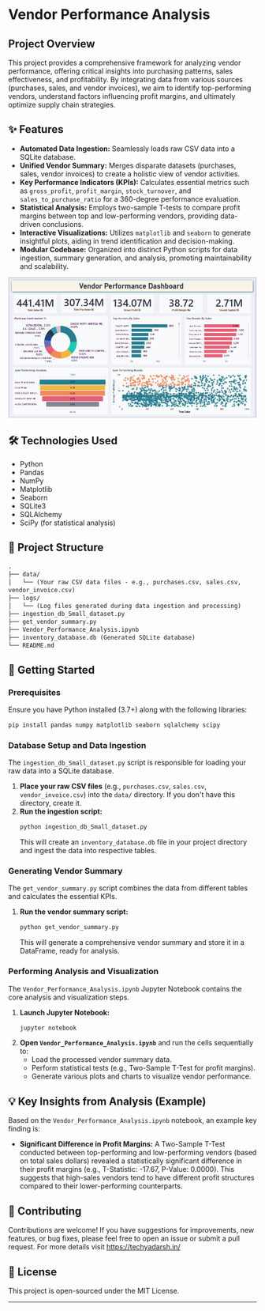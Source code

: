 
# Vendor Performance Analysis

## Project Overview

This project provides a comprehensive framework for analyzing vendor performance, offering critical insights into purchasing patterns, sales effectiveness, and profitability. By integrating data from various sources (purchases, sales, and vendor invoices), we aim to identify top-performing vendors, understand factors influencing profit margins, and ultimately optimize supply chain strategies.

## ✨ Features

  * **Automated Data Ingestion:** Seamlessly loads raw CSV data into a SQLite database.
  * **Unified Vendor Summary:** Merges disparate datasets (purchases, sales, vendor invoices) to create a holistic view of vendor activities.
  * **Key Performance Indicators (KPIs):** Calculates essential metrics such as `gross_profit`, `profit_margin`, `stock_turnover`, and `sales_to_purchase_ratio` for a 360-degree performance evaluation.
  * **Statistical Analysis:** Employs two-sample T-tests to compare profit margins between top and low-performing vendors, providing data-driven conclusions.
  * **Interactive Visualizations:** Utilizes `matplotlib` and `seaborn` to generate insightful plots, aiding in trend identification and decision-making.
  * **Modular Codebase:** Organized into distinct Python scripts for data ingestion, summary generation, and analysis, promoting maintainability and scalability.


![Vendor Performance Analysis](scripts/Vendor%20Performance%20Analysis.png)



## 🛠️ Technologies Used

  * Python
  * Pandas
  * NumPy
  * Matplotlib
  * Seaborn
  * SQLite3
  * SQLAlchemy
  * SciPy (for statistical analysis)

## 📁 Project Structure

```
.
├── data/
│   └── (Your raw CSV data files - e.g., purchases.csv, sales.csv, vendor_invoice.csv)
├── logs/
│   └── (Log files generated during data ingestion and processing)
├── ingestion_db_Small_dataset.py
├── get_vendor_summary.py
├── Vendor_Performance_Analysis.ipynb
├── inventory_database.db (Generated SQLite database)
└── README.md
```

## 🚀 Getting Started

### Prerequisites

Ensure you have Python installed (3.7+) along with the following libraries:

```bash
pip install pandas numpy matplotlib seaborn sqlalchemy scipy
```

### Database Setup and Data Ingestion

The `ingestion_db_Small_dataset.py` script is responsible for loading your raw data into a SQLite database.

1.  **Place your raw CSV files** (e.g., `purchases.csv`, `sales.csv`, `vendor_invoice.csv`) into the `data/` directory. If you don't have this directory, create it.
2.  **Run the ingestion script:**
    ```bash
    python ingestion_db_Small_dataset.py
    ```
    This will create an `inventory_database.db` file in your project directory and ingest the data into respective tables.

### Generating Vendor Summary

The `get_vendor_summary.py` script combines the data from different tables and calculates the essential KPIs.

1.  **Run the vendor summary script:**
    ```bash
    python get_vendor_summary.py
    ```
    This will generate a comprehensive vendor summary and store it in a DataFrame, ready for analysis.

### Performing Analysis and Visualization

The `Vendor_Performance_Analysis.ipynb` Jupyter Notebook contains the core analysis and visualization steps.

1.  **Launch Jupyter Notebook:**
    ```bash
    jupyter notebook
    ```
2.  **Open `Vendor_Performance_Analysis.ipynb`** and run the cells sequentially to:
      * Load the processed vendor summary data.
      * Perform statistical tests (e.g., Two-Sample T-Test for profit margins).
      * Generate various plots and charts to visualize vendor performance.

## 💡 Key Insights from Analysis (Example)

Based on the `Vendor_Performance_Analysis.ipynb` notebook, an example key finding is:

  * **Significant Difference in Profit Margins:** A Two-Sample T-Test conducted between top-performing and low-performing vendors (based on total sales dollars) revealed a statistically significant difference in their profit margins (e.g., T-Statistic: -17.67, P-Value: 0.0000). This suggests that high-sales vendors tend to have different profit structures compared to their lower-performing counterparts.

## 🤝 Contributing

Contributions are welcome\! If you have suggestions for improvements, new features, or bug fixes, please feel free to open an issue or submit a pull request.
For more details visit https://techyadarsh.in/

## 📄 License

This project is open-sourced under the MIT License.

-----
